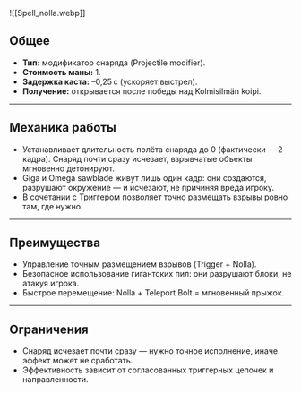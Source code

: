 ![[Spell_nolla.webp]]

## Общее
- **Тип:** модификатор снаряда (Projectile modifier).
- **Стоимость маны:** 1.
- **Задержка каста:** –0,25 с (ускоряет выстрел).
- **Получение:** открывается после победы над Kolmisilmän koipi. 
---

## Механика работы
- Устанавливает длительность полёта снаряда до 0 (фактически — 2 кадра). Снаряд почти сразу исчезает, взрывчатые объекты мгновенно детонируют.
- Giga и Omega sawblade живут лишь один кадр: они создаются, разрушают окружение — и исчезают, не причиняя вреда игроку.
- В сочетании с Триггером позволяет точно размещать взрывы ровно там, где нужно.
---

## Преимущества
- Управление точным размещением взрывов (Trigger + Nolla).
- Безопасное использование гигантских пил: они разрушают блоки, не атакуя игрока.
- Быстрое перемещение: Nolla + Teleport Bolt = мгновенный прыжок.
---

## Ограничения
- Снаряд исчезает почти сразу — нужно точное исполнение, иначе эффект может не сработать.
- Эффективность зависит от согласованных триггерных цепочек и направленности.